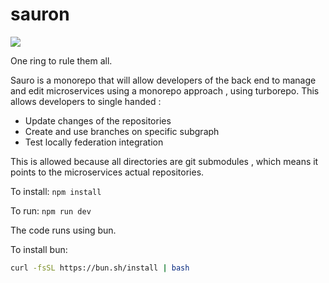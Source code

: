 # sauron

![](https://i.imgflip.com/8mebjb.jpg)

One ring to rule them all.

Sauro is a monorepo that will allow developers of the back end to manage and edit microservices using a monorepo approach , using turborepo. This allows developers to single handed :

- Update changes of the repositories
- Create and use branches on specific subgraph
- Test locally federation integration

This is allowed because all directories are git submodules , which means it points to the microservices actual repositories.

To install:
`npm install`

To run:
`npm run dev`

The code runs using bun.

To install bun:

```bash
curl -fsSL https://bun.sh/install | bash
```
